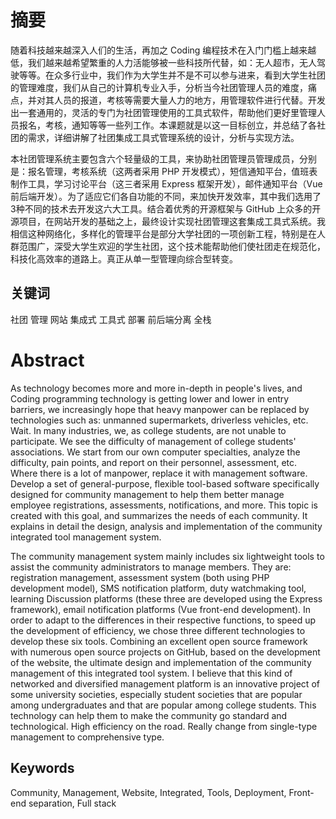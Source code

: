 # 摘要

随着科技越来越深入人们的生活，再加之 Coding 编程技术在入门门槛上越来越低，我们越来越希望繁重的人力活能够被一些科技所代替，如：无人超市，无人驾驶等等。在众多行业中，我们作为大学生并不是不可以参与进来，看到大学生社团的管理难度，我们从自己的计算机专业入手，分析当今社团管理人员的难度，痛点，并对其人员的报道，考核等需要大量人力的地方，用管理软件进行代替。开发出一套通用的，灵活的专门为社团管理使用的工具式软件，帮助他们更好里管理人员报名，考核，通知等等一些列工作。本课题就是以这一目标创立，并总结了各社团的需求，详细讲解了社团集成工具式管理系统的设计，分析与实现方法。

本社团管理系统主要包含六个轻量级的工具，来协助社团管理员管理成员，分别是：报名管理，考核系统（这两者采用 PHP 开发模式），短信通知平台，值班表制作工具，学习讨论平台（这三者采用 Express 框架开发），邮件通知平台（Vue 前后端开发）。为了适应它们各自功能的不同，来加快开发效率，其中我们选用了3种不同的技术去开发这六大工具。结合着优秀的开源框架与 GitHub 上众多的开源项目，在网站开发的基础之上，最终设计实现社团管理这套集成工具式系统。我相信这种网络化，多样化的管理平台是部分大学社团的一项创新工程，特别是在人群范围广，深受大学生欢迎的学生社团，这个技术能帮助他们使社团走在规范化，科技化高效率的道路上。真正从单一型管理向综合型转变。

## 关键词

社团 管理 网站 集成式 工具式 部署 前后端分离 全栈

# Abstract

As technology becomes more and more in-depth in people's lives, and Coding programming technology is getting lower and lower in entry barriers, we increasingly hope that heavy manpower can be replaced by technologies such as: unmanned supermarkets, driverless vehicles, etc. Wait. In many industries, we, as college students, are not unable to participate. We see the difficulty of management of college students' associations. We start from our own computer specialties, analyze the difficulty, pain points, and report on their personnel, assessment, etc. Where there is a lot of manpower, replace it with management software. Develop a set of general-purpose, flexible tool-based software specifically designed for community management to help them better manage employee registrations, assessments, notifications, and more. This topic is created with this goal, and summarizes the needs of each community. It explains in detail the design, analysis and implementation of the community integrated tool management system.

The community management system mainly includes six lightweight tools to assist the community administrators to manage members. They are: registration management, assessment system (both using PHP development model), SMS notification platform, duty watchmaking tool, learning Discussion platforms (these three are developed using the Express framework), email notification platforms (Vue front-end development). In order to adapt to the differences in their respective functions, to speed up the development of efficiency, we chose three different technologies to develop these six tools. Combining an excellent open source framework with numerous open source projects on GitHub, based on the development of the website, the ultimate design and implementation of the community management of this integrated tool system. I believe that this kind of networked and diversified management platform is an innovative project of some university societies, especially student societies that are popular among undergraduates and that are popular among college students. This technology can help them to make the community go standard and technological. High efficiency on the road. Really change from single-type management to comprehensive type.

## Keywords

Community, Management, Website, Integrated, Tools, Deployment, Front-end separation, Full stack
